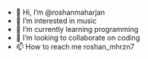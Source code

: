 - 👋 Hi, I’m @roshanmaharjan
- 👀 I’m interested in music 
- 🌱 I’m currently learning programming
- 💞️ I’m looking to collaborate on coding
- 📫 How to reach me roshan_mhrzn7

<!---
roshanmaharjan/roshanmaharjan is a ✨ special ✨ repository because its `README.md` (this file) appears on your GitHub profile.
You can click the Preview link to take a look at your changes.
--->
